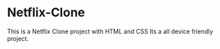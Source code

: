 # Netflix-Clone
This is a Netflix Clone project with HTML and CSS
Its a all device friendly project.
